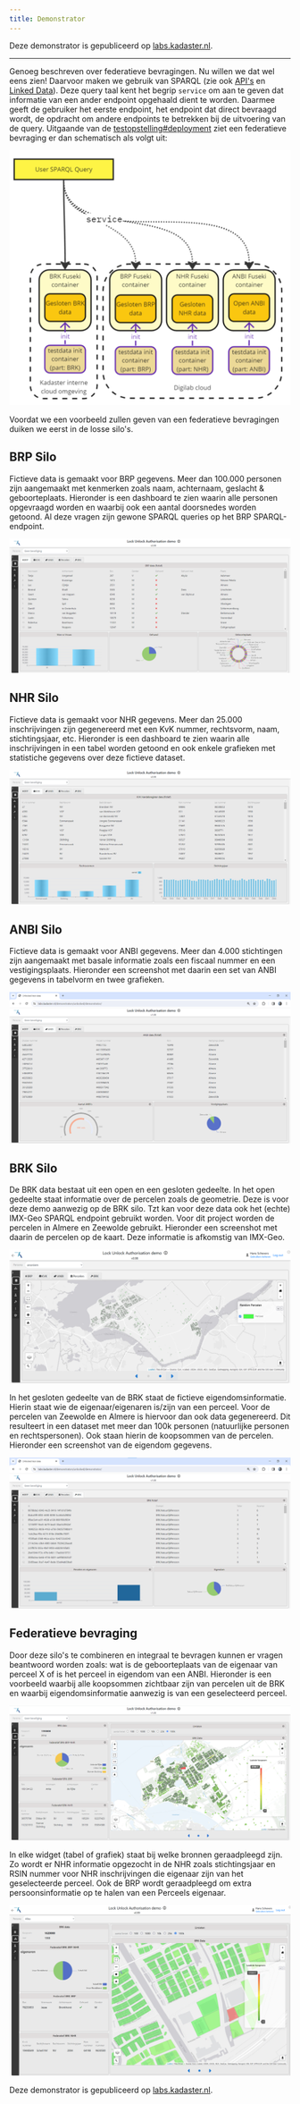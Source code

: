 ```yaml
---
title: Demonstrator
---
```

Deze demonstrator is gepubliceerd op <a
href="https://labs.kadaster.nl/demonstrators/unlocked/demonstrator"
target="_blank">labs.kadaster.nl</a>.

---

Genoeg beschreven over federatieve bevragingen. Nu willen we dat wel eens zien! Daarvoor maken we
gebruik van SPARQL (zie ook [API's](./apis.md) en [Linked Data](./linkeddata.md)). Deze query taal
kent het begrip `service` om aan te geven dat informatie van een ander endpoint opgehaald dient te
worden. Daarmee geeft de gebruiker het eerste endpoint, het endpoint dat direct bevraagd wordt, de
opdracht om andere endpoints te betrekken bij de uitvoering van de query. Uitgaande van de
[testopstelling#deployment](./testopstelling.md#deployment) ziet een federatieve bevraging er dan
schematisch als volgt uit:

![Schematische SPARQL Query demo](images/testopstelling-federatieve-bevraging.png)

Voordat we een voorbeeld zullen geven van een federatieve bevragingen duiken we eerst in de losse
silo's. 

## BRP Silo

Fictieve data is gemaakt voor BRP gegevens. Meer dan 100.000 personen zijn aangemaakt met kenmerken
zoals naam, achternaam, geslacht & geboorteplaats. Hieronder is een dashboard te zien waarin alle
personen opgevraagd worden en waarbij ook een aantal doorsnedes worden getoond. Al deze vragen zijn
gewone SPARQL queries op het BRP SPARQL-endpoint.

![linked data in context](images/BRP-Data.png)

## NHR Silo

Fictieve data is gemaakt voor NHR gegevens. Meer dan 25.000 inschrijvingen zijn gegenereerd met een
KvK nummer, rechtsvorm, naam, stichtingsjaar, etc. Hieronder is een dashboard te zien waarin alle
inschrijvingen in een tabel worden getoond en ook enkele grafieken met statistiche gegevens over
deze fictieve dataset.

![linked data in context](images/NHR-Data.png)

## ANBI Silo

Fictieve data is gemaakt voor ANBI gegevens. Meer dan 4.000 stichtingen zijn aangemaakt met basale
informatie zoals een fiscaal nummer en een vestigingsplaats. Hieronder een screenshot met daarin een
set van ANBI gegevens in tabelvorm en twee grafieken.

![linked data in context](images/ANBI-Data.png)

## BRK Silo

De BRK data bestaat uit een open en een gesloten gedeelte. In het open gedeelte staat informatie
over de percelen zoals de geometrie. Deze is voor deze demo aanwezig op de BRK silo. Tzt kan voor
deze data ook het (echte) IMX-Geo SPARQL endpoint gebruikt worden. Voor dit project worden de
percelen in Almere en Zeewolde gebruikt. Hieronder een screenshot met daarin de percelen op de
kaart. Deze informatie is afkomstig van IMX-Geo.

![linked data in context](images/BRK-Data.png)

In het gesloten gedeelte van de BRK staat de fictieve eigendomsinformatie. Hierin staat wie de
eigenaar/eigenaren is/zijn van een perceel. Voor de percelen van Zeewolde en Almere is hiervoor dan
ook data gegenereerd. Dit resulteert in een dataset met meer dan 100k personen (natuurlijke personen en
rechtspersonen). Ook staan hierin de koopsommen van de percelen. Hieronder een screenshot van de
eigendom gegevens.

![BRK data](images/BRK-DataV2.png)


## Federatieve bevraging

Door deze silo's te combineren en integraal te bevragen kunnen er vragen beantwoord worden zoals:
wat is de geboorteplaats van de eigenaar van perceel X of is het perceel in eigendom van een ANBI.
Hieronder is een voorbeeld waarbij alle koopsommen zichtbaar zijn van percelen uit de BRK en waarbij
eigendomsinformatie aanwezig is van een geselecteerd perceel. 

![FDS](images/FDS-DataV2.png) 

In elke widget (tabel of grafiek) staat bij welke bronnen geraadpleegd zijn. Zo wordt er NHR
informatie opgezocht in de NHR zoals stichtingsjaar en RSIN nummer voor NHR inschrijvingen die
eigenaar zijn van het geselecteerde perceel. Ook de BRP wordt geraadpleegd om extra persoonsinformatie op te halen van een Perceels eigenaar. 

![FDS](images/FDS-Data.png)

Deze demonstrator is gepubliceerd op <a
href="https://labs.kadaster.nl/demonstrators/unlocked/demonstrator"
target="_blank">labs.kadaster.nl</a>.
